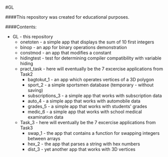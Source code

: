 #GL

####This repository was created for educational purposes.

####Contents:
+    GL - this repository
     +    onetoten - a simple app that displays the sum of 10 first integers
     +    binop - an app for binary operations demonstration
     +    constmod - an app that modifies a constant
     +    hidingtest - test for determining compiler compatibility with variable hiding
     +    pract\_task - here will eventually be the 7 excercise applications from Task2
          +    bagtokut\_1 - an app which operates vertices of a 3D polygon
          +    sport\_2 - a simple sportsmen database (temporary - without saving)
          +    subscriptions\_3 - a simple app that works with subscription data
          +    auto\_4 - a simple app that works with automobile data
          +    grades\_5 - a simple app that works with students' grades
          +    medic\_6 - a simple app that works with school medical examination data
     +    Task\_3 - here will eventually be the 7 excercise applications from Task3
          +    swap\_1 - the app that contains a function for swapping integers between arrays
          +    hex\_2 - the app that parses a string with hex numbers
          +    dist\_3 - yet another app that works with 3D vertices

